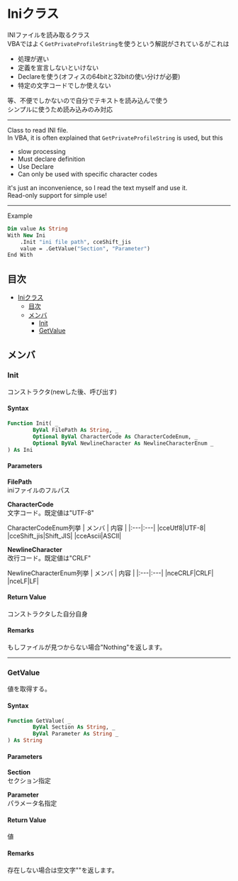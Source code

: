 # Iniクラス

INIファイルを読み取るクラス   
VBAではよく`GetPrivateProfileString`を使うという解説がされているがこれは
- 処理が遅い
- 定義を宣言しないといけない
- Declareを使う(オフィスの64bitと32bitの使い分けが必要)
- 特定の文字コードでしか使えない  

等、不便でしかないので自分でテキストを読み込んで使う  
シンプルに使うため読み込みのみ対応  

---

Class to read INI file.  
In VBA, it is often explained that `GetPrivateProfileString` is used, but this  
- slow processing  
- Must declare definition  
- Use Declare  
- Can only be used with specific character codes  

it's just an inconvenience, so I read the text myself and use it.  
Read-only support for simple use!  

---

Example  
```vb
Dim value As String
With New Ini
    .Init "ini file path", cceShift_jis
    value = .GetValue("Section", "Parameter")
End With
```

## 目次

- [Iniクラス](#iniクラス)
  - [目次](#目次)
  - [メンバ](#メンバ)
    - [Init](#init)
    - [GetValue](#getvalue)

## メンバ  

### Init
コンストラクタ(newした後、呼び出す)  

#### Syntax  
```vb  
Function Init( _
        ByVal FilePath As String, _
        Optional ByVal CharacterCode As CharacterCodeEnum, _
        Optional ByVal NewlineCharacter As NewlineCharacterEnum _
) As Ini
```  

#### Parameters  
**FilePath**  
iniファイルのフルパス  

**CharacterCode**  
文字コード。既定値は"UTF-8"  

CharacterCodeEnum列挙
| メンバ | 内容 |
|:---|:---|
|cceUtf8|UTF-8|
|cceShift_jis|Shift_JIS|
|cceAscii|ASCII|

**NewlineCharacter**  
改行コード。既定値は"CRLF"

NewlineCharacterEnum列挙
| メンバ | 内容 |
|:---|:---|
|nceCRLF|CRLF|
|nceLF|LF|

#### Return Value  
コンストラクタした自分自身  

#### Remarks  
もしファイルが見つからない場合"Nothing"を返します。  

---

### GetValue  
値を取得する。    

#### Syntax  
```vb  
Function GetValue( _
        ByVal Section As String, _
        ByVal Parameter As String _
) As String
```  

#### Parameters  
**Section**  
セクション指定  

**Parameter**  
パラメータ名指定  

#### Return Value  
値  

#### Remarks  
存在しない場合は空文字""を返します。  

